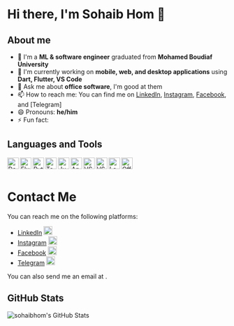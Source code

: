 # Hi there, I'm Sohaib Hom 👋

## About me

- 🔭 I'm a **ML & software engineer** graduated from **Mohamed Boudiaf University**
- 🌱 I'm currently working on **mobile, web, and desktop applications** using **Dart, Flutter, VS Code**
- 💬 Ask me about **office software**, I'm good at them
- 📫 How to reach me: You can find me on [LinkedIn](https://www.sitepoint.com/github-profile-readme/), [Instagram](https://docs.github.com/en/account-and-profile/setting-up-and-managing-your-github-profile/customizing-your-profile/managing-your-profile-readme), [Facebook](https://careerkarma.com/blog/github-profile-readme/), and [Telegram]
- 😄 Pronouns: **he/him**
- ⚡ Fun fact: **<A FUN FACT ABOUT YOU>**

## Languages and Tools

<img align="left" alt="Dart" width="26px" src="https://www.vectorlogo.zone/logos/dartlang/dartlang-icon.svg" />
<img align="left" alt="Flutter" width="26px" src="https://www.vectorlogo.zone/logos/flutterio/flutterio-icon.svg" />
<img align="left" alt="Python" width="26px" src="https://www.vectorlogo.zone/logos/python/python-icon.svg" />
<img align="left" alt="TensorFlow" width="26px" src="https://www.vectorlogo.zone/logos/tensorflow/tensorflow-icon.svg" />
<img align="left" alt="Jupyter" width="26px" src="https://www.vectorlogo.zone/logos/jupyter/jupyter-icon.svg" />
<img align="left" alt="Anaconda" width="26px" src="https://www.vectorlogo.zone/logos/anaconda/anaconda-icon.svg" />
<img align="left" alt="VS Code" width="26px" src="https://www.vectorlogo.zone/logos/visualstudio_code/visualstudio_code-icon.svg" />
<img align="left" alt="VS Studio" width="26px" src="https://www.vectorlogo.zone/logos/visualstudio/visualstudio-icon.svg" />
<img align="left" alt="LaTeX" width="26px" src="https://www.vectorlogo.zone/logos/latex-project/latex-project-icon.svg" />
<img align="left" alt="Office" width="26px" src="https://www.vectorlogo.zone/logos/microsoft_office/microsoft_office-icon.svg" />

<br />
<br />


# Contact Me

You can reach me on the following platforms:

- [LinkedIn](https://stackoverflow.com/questions/63913973/how-can-i-put-fontawesome-icons-in-markdown-readme-file-that-will-be-uploaded) <img src="https://raw.githubusercontent.com/FortAwesome/Font-Awesome/6.x/svgs/brands/linkedin.svg" width="20" height="20">
- [Instagram](https://docs.github.com/en/get-started/writing-on-github/working-with-advanced-formatting/organizing-information-with-collapsed-sections) <img src="https://raw.githubusercontent.com/FortAwesome/Font-Awesome/6.x/svgs/brands/instagram.svg" width="20" height="20">
- [Facebook](https://www.markdownguide.org/basic-syntax/) <img src="https://raw.githubusercontent.com/FortAwesome/Font-Awesome/6.x/svgs/brands/facebook.svg" width="20" height="20">
- [Telegram](https://use.fontawesome.com/releases/v5.14.0/css/all.css) <img src="https://raw.githubusercontent.com/FortAwesome/Font-Awesome/6.x/svgs/brands/telegram.svg" width="20" height="20">

You can also send me an email at <YOUR EMAIL ADDRESS>.

## GitHub Stats

<img align="left" alt="sohaibhom's GitHub Stats" src="https://github-readme-stats.vercel.app/api?username=sohaibhom&show_icons=true&hide_border=true" />
